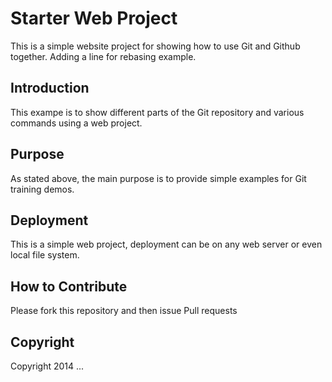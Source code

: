 # Starter Web Project

This is a simple website project for showing how to use Git and Github together. Adding a line for rebasing example.

## Introduction

This exampe is to show different parts of the Git repository and various commands using a web project.

## Purpose

As stated above, the main purpose is to provide simple examples for Git training demos.

## Deployment

This is a simple web project, deployment can be on any web server or even local file system.

## How to Contribute


Please fork this repository and then issue Pull requests

## Copyright
Copyright 2014 ...